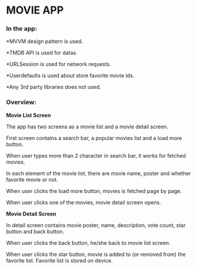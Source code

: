 # MOVIE APP

### In the app:

*MVVM design pattern is used.  

*TMDB API is used for datas.

*URLSession is used for network requests.

*Userdefaults is used about store favorite movie ids. 

*Any 3rd party libraries does not used.


### Overview:

**Movie List Screen**

The app has two screens as a movie list and a movie detail screen. 

First screen contains a search bar, a popular movies list and a load more button. 

When user types more than 2 character in search bar, it works for fetched movies.
 
In each element of the movie list, there are movie name, poster and whether favorite movie or not.

When user clicks the load more button, movies is fetched page by page.

When user clicks one of the movies, movie detail screen opens.

**Movie Detail Screen**

In detail screen contains movie poster, name, description, vote count, star button and back button. 

When user clicks the back button, he/she back to movie list screen.

When user clicks the star button,  movie is added to (or removed from) the favorite list. Favorite list is stored on device.
